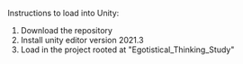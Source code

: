 Instructions to load into Unity:

1) Download the repository
2) Install unity editor version 2021.3
3) Load in the project rooted at "Egotistical_Thinking_Study"
